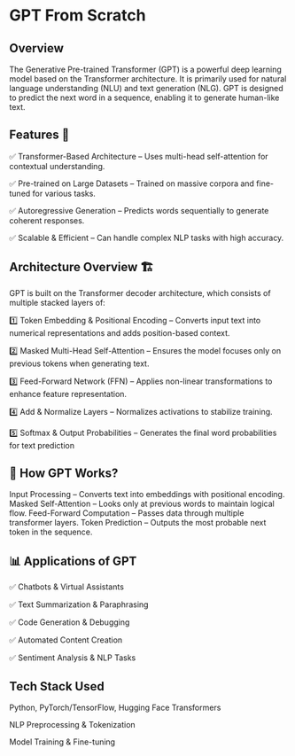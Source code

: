 # GPT From Scratch
## Overview
The Generative Pre-trained Transformer (GPT) is a powerful deep learning model based on the Transformer architecture. It is primarily used for natural language understanding (NLU) and text generation (NLG). GPT is designed to predict the next word in a sequence, enabling it to generate human-like text.
## Features 🌟
✅ Transformer-Based Architecture – Uses multi-head self-attention for contextual understanding.

✅ Pre-trained on Large Datasets – Trained on massive corpora and fine-tuned for various tasks.

✅ Autoregressive Generation – Predicts words sequentially to generate coherent responses.

✅ Scalable & Efficient – Can handle complex NLP tasks with high accuracy.
## Architecture Overview 🏗
GPT is built on the Transformer decoder architecture, which consists of multiple stacked layers of:

1️⃣ Token Embedding & Positional Encoding – Converts input text into numerical representations and adds position-based context.

2️⃣ Masked Multi-Head Self-Attention – Ensures the model focuses only on previous tokens when generating text.

3️⃣ Feed-Forward Network (FFN) – Applies non-linear transformations to enhance feature representation.

4️⃣ Add & Normalize Layers – Normalizes activations to stabilize training.

5️⃣ Softmax & Output Probabilities – Generates the final word probabilities for text prediction

## 📌 How GPT Works?
Input Processing – Converts text into embeddings with positional encoding.
Masked Self-Attention – Looks only at previous words to maintain logical flow.
Feed-Forward Computation – Passes data through multiple transformer layers.
Token Prediction – Outputs the most probable next token in the sequence.

## 📊 Applications of GPT
✅ Chatbots & Virtual Assistants

✅ Text Summarization & Paraphrasing

✅ Code Generation & Debugging

✅ Automated Content Creation

✅ Sentiment Analysis & NLP Tasks

## Tech Stack Used
Python, PyTorch/TensorFlow, Hugging Face Transformers

NLP Preprocessing & Tokenization

Model Training & Fine-tuning
